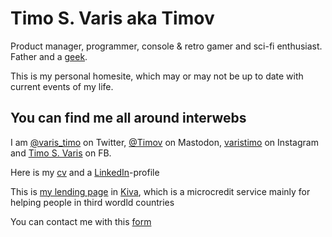 # Timo S. Varis aka Timov

Product manager, programmer, console & retro gamer and sci-fi enthusiast. Father and a [geek](https://varisparvi.net/geek).

This is my personal homesite, which may or may not be up to date with current events of my life.

## You can find me all around interwebs

I am [@varis_timo](https://twitter.com/varis_timo) on Twitter, [@Timov](https://mastodontti.fi/@timov) on Mastodon, [varistimo](https://www.instagram.com/varistimo/) on Instagram and [Timo S. Varis](https://www.facebook.com/timo.s.varis) on FB. 

Here is my [cv](https://varisparvi.net/cv) and a [LinkedIn](https://www.linkedin.com/in/timov/)-profile

This is [my lending page](http://www.kiva.org/lender/timov) in [Kiva](http://www.kiva.org), which is a microcredit service mainly for helping people in third wordld countries

You can contact me with this [form](https://goo.gl/forms/ETH1lU7XF2EqZHog1)

